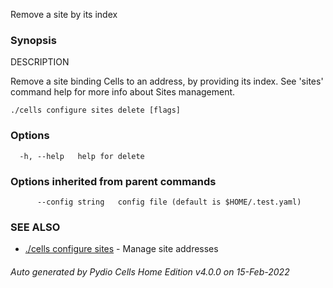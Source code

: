 Remove a site by its index

### Synopsis


DESCRIPTION

  Remove a site binding Cells to an address, by providing its index.
  See 'sites' command help for more info about Sites management.


```
./cells configure sites delete [flags]
```

### Options

```
  -h, --help   help for delete
```

### Options inherited from parent commands

```
      --config string   config file (default is $HOME/.test.yaml)
```

### SEE ALSO

* [./cells configure sites](./cells-configure-sites)	 - Manage site addresses

###### Auto generated by Pydio Cells Home Edition v4.0.0 on 15-Feb-2022
